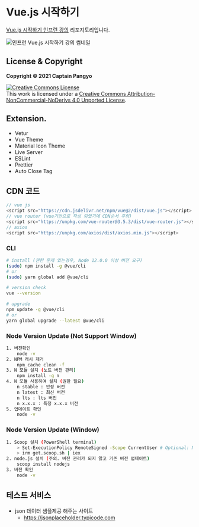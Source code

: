# Vue.js 시작하기

[Vue.js 시작하기 인프런 강의](https://www.inflearn.com/course/Age-of-Vuejs) 리포지토리입니다.

![인프런 Vue.js 시작하기 강의 썸네일](https://cdn.inflearn.com/public/courses/324088/course_cover/ac203578-d458-44f4-b273-81cb719a89b0/lv1.png)

## License & Copyright

**Copyright © 2021 Captain Pangyo**

<a rel="license" href="http://creativecommons.org/licenses/by-nc-nd/4.0/"><img alt="Creative Commons License" style="border-width:0" src="https://i.creativecommons.org/l/by-nc-nd/4.0/88x31.png" /></a><br />This work is licensed under a <a rel="license" href="http://creativecommons.org/licenses/by-nc-nd/4.0/">Creative Commons Attribution-NonCommercial-NoDerivs 4.0 Unported License</a>.

## Extension.
- Vetur
- Vue Theme
- Material Icon Theme
- Live Server
- ESLint
- Prettier
- Auto Close Tag

## CDN 코드
``` javascript 
// vue js
<script src="https://cdn.jsdelivr.net/npm/vue@2/dist/vue.js"></script>
// vue router (vue기반으로 작성 되었기에 CDN순서 주의)
<script src="https://unpkg.com/vue-router@3.5.3/dist/vue-router.js"></script>
// axios
<script src="https://unpkg.com/axios/dist/axios.min.js"></script>
```

### CLI
``` sh
# install (권한 문제 있는경우, Node 12.0.0 이상 버전 요구)
(sudo) npm install -g @vue/cli
# or
(sudo) yarn global add @vue/cli

# version check
vue --version

# upgrade
npm update -g @vue/cli
# or
yarn global upgrade --latest @vue/cli
```

### Node Version Update (Not Support Window)
``` sh
1. 버전확인
    node -v
2. NPM 캐시 제거
    npm cache clean -f
3. N 모듈 설치 (노트 버전 관리)
    npm install -g n
4. N 모듈 사용하여 설치 (권한 필요)
    n stable : 안정 버전
    n latest : 최신 버전
    n lts : lts 버전
    n x.x.x : 특정 x.x.x 버전
5. 업데이트 확인
    node -v
```

###  Node Version Update (Window)
``` sh
1. Scoop 설치 (PowerShell terminal)
    > Set-ExecutionPolicy RemoteSigned -Scope CurrentUser # Optional: Needed to run a remote script the first time
    > irm get.scoop.sh | iex
2. node.js 설치 (주의. 버전 관리가 되지 않고 기존 버전 업데이트)
    scoop install nodejs
3. 버전 확인
    node -v
```
## 테스트 서비스
- json 데이터 샘플제공 해주는 사이트 
    + https://jsonplaceholder.typicode.com